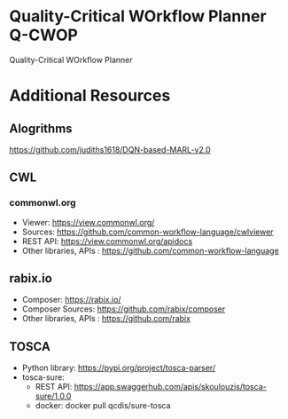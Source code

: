 # Quality-Critical WOrkflow Planner Q-CWOP

Quality-Critical WOrkflow Planner

# Additional Resources
## Alogrithms 
https://github.com/judiths1618/DQN-based-MARL-v2.0

## CWL
### commonwl.org 
* Viewer: https://view.commonwl.org/ 
* Sources: https://github.com/common-workflow-language/cwlviewer
* REST API: https://view.commonwl.org/apidocs
* Other libraries, APIs : https://github.com/common-workflow-language

## rabix.io
* Composer: https://rabix.io/
* Composer Sources: https://github.com/rabix/composer
* Other libraries, APIs : https://github.com/rabix

## TOSCA 
* Python library: https://pypi.org/project/tosca-parser/
* tosca-sure: 
  + REST API: https://app.swaggerhub.com/apis/skoulouzis/tosca-sure/1.0.0
  + docker: docker pull qcdis/sure-tosca

